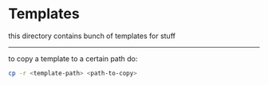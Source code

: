 # Templates
this directory contains bunch of templates for stuff

---

to copy a template to a certain path do:

```sh
cp -r <template-path> <path-to-copy>
```
